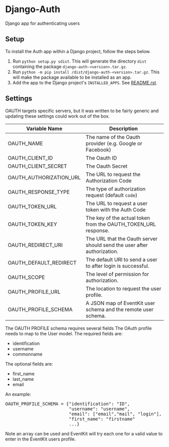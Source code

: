 # Django-Auth
Django app for authenticating users

## Setup
To install the Auth app within a Django project, follow the steps below.
1) Run `python setup.py sdist`. This will generate the directory `dist` containing the package `django-auth-<version>.tar.gz`.
2) Run `python -m pip install /dist/django-auth-<version>.tar.gz`. This will make the package available to be installed as an app.
3) Add the app to the Django project's `INSTALLED_APPS`. See [README.rst](README.rst).

## Settings

OAUTH targets specific servers, but it was written to be fairly generic and updating these settings could work out of the box.

| Variable Name | Description |
|---------------|-------------|
|OAUTH_NAME| The name of the Oauth provider (e.g. Google or Facebook) |
|OAUTH_CLIENT_ID| The Oauth ID |
|OAUTH_CLIENT_SECRET| The Oauth Secret |
|OAUTH_AUTHORIZATION_URL| The URL to request the Authorization Code |
|OAUTH_RESPONSE_TYPE| The type of authorization request (default `code`) |
|OAUTH_TOKEN_URL| The URL to request a user token with the Auth Code |
|OAUTH_TOKEN_KEY| The key of the actual token from the OAUTH_TOKEN_URL response. |
|OAUTH_REDIRECT_URI| The URL that the Oauth server should send the user after authorization. |
|OAUTH_DEFAULT_REDIRECT| The default URl to send a user to after login is successful. |
|OAUTH_SCOPE| The level of permission for authorization. |
|OAUTH_PROFILE_URL| The location to request the user profile. |
|OAUTH_PROFILE_SCHEMA| A JSON map of EventKit user schema and the remote user schema. |
The OAUTH PROFILE schema requires several fields
The OAuth profile needs to map to the User model.
The required fields are:
 - identification
 - username
 - commonname

The optional fields are:
 - first_name
 - last_name
 - email

An example:
<pre>
OAUTH_PROFILE_SCHEMA = {"identification": "ID",
                        "username": "username",
                        "email": ["email","mail", "login"],
                        "first_name": "firstname"
                        ...}</pre>
Note an array can be used and EventKit will try each one for a valid value to enter in the EventKit users profile.
